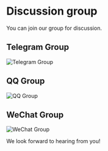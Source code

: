 # Discussion group

You can join our group for discussion.

## Telegram Group

![Telegram Group](/assets/telegram.svg)

## QQ Group

![QQ Group](/assets/qq.svg)

## WeChat Group

![WeChat Group](/assets/wechat.svg)

We look forward to hearing from you!
